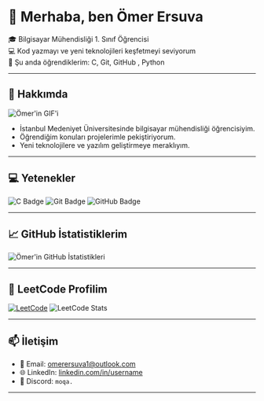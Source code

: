 # 👋 Merhaba, ben Ömer Ersuva

🎓 Bilgisayar Mühendisliği 1. Sınıf Öğrencisi  
💻 Kod yazmayı ve yeni teknolojileri keşfetmeyi seviyorum  
🌱 Şu anda öğrendiklerim: C, Git, GitHub  , Python

---

## 🚀 Hakkımda

![Ömer'in GIF'i](https://media.giphy.com/media/3o7abKhOpu0NwenH3O/giphy.gif)

- İstanbul Medeniyet Üniversitesinde bilgisayar mühendisliği öğrencisiyim.  
- Öğrendiğim konuları projelerimle pekiştiriyorum.  
- Yeni teknolojilere ve yazılım geliştirmeye meraklıyım.  

---

## 💻 Yetenekler

![C Badge](https://img.shields.io/badge/C-555555?style=for-the-badge&logo=c&logoColor=white)
![Git Badge](https://img.shields.io/badge/Git-F05032?style=for-the-badge&logo=git&logoColor=white)
![GitHub Badge](https://img.shields.io/badge/GitHub-181717?style=for-the-badge&logo=github&logoColor=white)

---

## 📈 GitHub İstatistiklerim

![Ömer'in GitHub İstatistikleri](https://github-readme-stats.vercel.app/api?username=your-github-username&show_icons=true&theme=radical)

---

## 🧠 LeetCode Profilim

[![LeetCode](https://img.shields.io/badge/LeetCode-MoQa-FFA116?style=for-the-badge&logo=leetcode&logoColor=black)](https://leetcode.com/u/MoQa/)
![LeetCode Stats](https://leetcard.jacoblin.cool/MoQa)



---

## 📫 İletişim

- 📧 Email: omerersuva1@outlook.com  
- 🌐 LinkedIn: [linkedin.com/in/username](https://linkedin.com/in/username)  
- 💬 Discord: `moqa.`  

---


